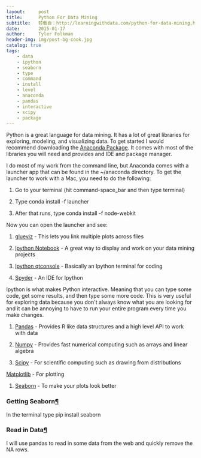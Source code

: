 ```yaml
---
layout:     post
title:      Python For Data Mining
subtitle:   转载自：http://learningwithdata.com/python-for-data-mining.html
date:       2015-01-17
author:     Tyler Folkman
header-img: img/post-bg-cook.jpg
catalog: true
tags:
    - data
    - ipython
    - seaborn
    - type
    - command
    - install
    - level
    - anaconda
    - pandas
    - interactive
    - scipy
    - package
---
```


Python is a great language for data mining. It has a lot of great libraries for exploring, modeling, and visualizing data. To get started I would recommend downloading the [Anaconda Package](http://continuum.io/downloads). It comes with most of the libraries you will need and provides and IDE and package manager.

I do most of my work from the command line, but Anaconda comes with a launcher app that can be found in the ~/anaconda directory. To get the launcher to work with a Mac, you need to do the following:

1. Go to your terminal (hit command-space_bar and then type terminal)

1. Type conda install -f launcher

1. After that runs, type conda install -f node-webkit


Now you can open the launcher and see:

1. [glueviz](https://github.com/glue-viz/glue) - This lets you link multiple plots across files

1. [Ipython Notebook](http://ipython.org/notebook.html) - A great way to display and work on your data mining projects

1. [Ipython qtconsole](http://ipython.org/ipython-doc/2/interactive/qtconsole.html) - Basically an Ipython terminal for coding

1. [Spyder](https://pythonhosted.org/spyder) - An IDE for Ipython


Ipython is what makes Python interactive. Meaning that you can type some code, get some results, and then type some more code. This is very useful for exploring data because you don't always know what you are looking for and it can be annoying to have to run your entire program every time you make changes.

1. [Pandas](http://pandas.pydata.org/) - Provides R like data structures and a high level API to work with data

1. [Numpy](http://www.numpy.org/) - Provides fast numerical computing such as arrays and linear algebra

1. [Scipy](http://www.scipy.org/) - For scientific computing such as drawing from distributions

[Matplotlib](http://matplotlib.org/) - For plotting
1. [Seaborn](http://stanford.edu/~mwaskom/software/seaborn) - To make your plots look better


### Getting Seaborn[¶](http://learningwithdata.com/python-for-data-mining.html#Getting-Seaborn)

In the terminal type pip install seaborn

### Read in Data[¶](http://learningwithdata.com/python-for-data-mining.html#Read-in-Data)

I will use pandas to read in some data from the web and quickly remove the NA rows.
